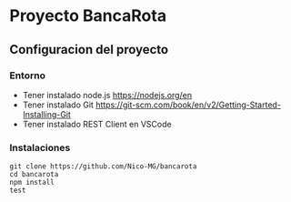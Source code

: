 # Proyecto BancaRota

## Configuracion del proyecto

### Entorno
- Tener instalado node.js https://nodejs.org/en
- Tener instalado Git https://git-scm.com/book/en/v2/Getting-Started-Installing-Git
- Tener instalado REST Client en VSCode

### Instalaciones
```
git clone https://github.com/Nico-MG/bancarota
cd bancarota
npm install
test
```

